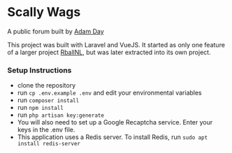 # Scally Wags

A public forum built by [Adam Day](daydevelops.com)

This project was built with Laravel and VueJS. It started as only one feature of a larger project [RballNL](https://www.github.com/daydevelops/RballNL), but was later extracted into its own project.

### Setup Instructions

- clone the repository
- run `cp .env.example .env` and edit your environmental variables
- run `composer install`
- run `npm install`
- run `php artisan key:generate`
- You will also need to set up a Google Recaptcha service. Enter your keys in the .env file.
- This application uses a Redis server. To install Redis, run `sudo apt install redis-server`
